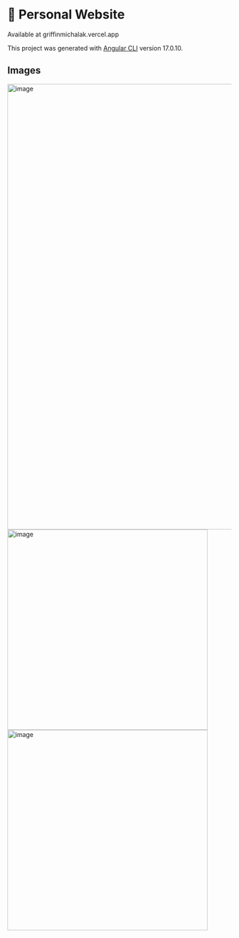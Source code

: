 # 🚀 Personal Website

Available at griffinmichalak.vercel.app

This project was generated with [Angular CLI](https://github.com/angular/angular-cli) version 17.0.10.

## Images
<img width="1000" alt="image" src="https://github.com/user-attachments/assets/5815482c-b370-4bee-8085-bf7a169a7514">
<img width="450" alt="image" src="https://github.com/user-attachments/assets/b40a55ce-94b2-498d-938a-91dd8375831e">
<img width="450" alt="image" src="https://github.com/user-attachments/assets/cf151a9e-79c0-4340-8bc6-ead9d1af2cc8">

